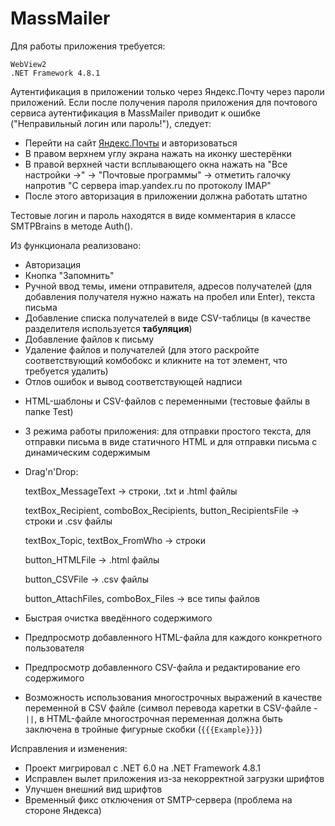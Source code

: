 # MassMailer
Для работы приложения требуется:

    WebView2
    .NET Framework 4.8.1
Аутентификация в приложении только через Яндекс.Почту через пароли приложений. Если после получения пароля приложения для почтового сервиса аутентификация в MassMailer приводит к ошибке ("Неправильный логин или пароль!"), следует:
* Перейти на сайт [Яндекс.Почты](https://mail.yandex.ru) и авторизоваться
* В правом верхнем углу экрана нажать на иконку шестерёнки
* В правой верхней части всплывающего окна нажать на "Все настройки →"  → "Почтовые программы" → отметить галочку напротив "С сервера imap.yandex.ru по протоколу IMAP"
* После этого авторизация в приложении должна работать штатно

Тестовые логин и пароль находятся в виде комментария в классе SMTPBrains в методе Auth().

Из функционала реализовано:
* Авторизация
* Кнопка "Запомнить"
* Ручной ввод темы, имени отправителя, адресов получателей (для добавления получателя нужно нажать на пробел или Enter), текста письма
* Добавление списка получателей в виде CSV-таблицы (в качестве разделителя используется **табуляция**)
* Добавление файлов к письму
* Удаление файлов и получателей (для этого раскройте соответствующий комбобокс и кликните на тот элемент, что требуется удалить)
* Отлов ошибок и вывод соответствующей надписи
+ HTML-шаблоны и CSV-файлов с переменными (тестовые файлы в папке Test)
+ 3 режима работы приложения: для отправки простого текста, для отправки письма в виде статичного HTML и для отправки письма с динамическим содержимым
+ Drag'n'Drop:

    textBox_MessageText → строки, .txt и .html файлы

    textBox_Recipient, comboBox_Recipients, button_RecipientsFile → строки и .csv файлы

    textBox_Topic, textBox_FromWho → строки

    button_HTMLFile → .html файлы

    button_CSVFile → .csv файлы

    button_AttachFiles, comboBox_Files → все типы файлов
+ Быстрая очистка введённого содержимого
+ Предпросмотр добавленного HTML-файла для каждого конкретного пользователя
+ Предпросмотр добавленного CSV-файла и редактирование его содержимого
+ Возможность использования многострочных выражений в качестве переменной в CSV файле (символ перевода каретки в CSV-файле - `||`, в HTML-файле многострочная переменная должна быть заключена в тройные фигурные скобки (`{{{Example}}}`)

Исправления и изменения:
* Проект мигрировал с .NET 6.0 на .NET Framework 4.8.1
* Исправлен вылет приложения из-за некорректной загрузки шрифтов
* Улучшен внешний вид шрифтов
* Временный фикс отключения от SMTP-сервера (проблема на стороне Яндекса)